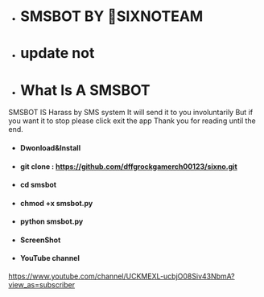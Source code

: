 - # SMSBOT BY 🌈SIXNOTEAM
+   # update not
+   # What Is A SMSBOT 
 SMSBOT IS Harass by SMS system It will send it to you involuntarily But if you want it to stop please click exit the app Thank you for reading until the end.
- #### Dwonload&Install 
- #### git clone : https://github.com/dffgrockgamerch00123/sixno.git
- #### cd smsbot
- #### chmod +x smsbot.py
- #### python smsbot.py
- #### ScreenShot

- #### YouTube channel

https://www.youtube.com/channel/UCKMEXL-ucbjO08Siv43NbmA?view_as=subscriber
